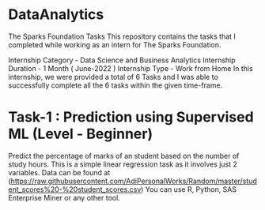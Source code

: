 # DataAnalytics
The Sparks Foundation Tasks
This repository contains the tasks that I completed while working as an intern for The Sparks Foundation.

Internship Category - Data Science and Business Analytics
Internship Duration - 1 Month ( June-2022 )
Internship Type - Work from Home
In this internship, we were provided a total of 6 Tasks and I was able to successfully complete all the 6 tasks within the given time-frame.



# Task-1 : Prediction using Supervised ML (Level - Beginner)

Predict the percentage of marks of an student based on the number of study hours.
This is a simple linear regression task as it involves just 2 variables.
Data can be found at (https://raw.githubusercontent.com/AdiPersonalWorks/Random/master/student_scores%20-%20student_scores.csv)
You can use R, Python, SAS Enterprise Miner or any other tool.
